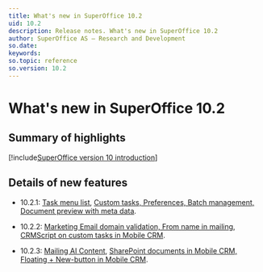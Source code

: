 ```yaml
---
title: What's new in SuperOffice 10.2
uid: 10.2
description: Release notes. What's new in SuperOffice 10.2
author: SuperOffice AS – Research and Development
so.date:
keywords:
so.topic: reference
so.version: 10.2
---
```


# What's new in SuperOffice 10.2

## Summary of highlights

[!include[SuperOffice version 10 introduction](../includes/v10-intro.md)]

## Details of new features

* 10.2.1: [Task menu list][1], [Custom tasks, Preferences, Batch management, Document preview with meta data][2].

* 10.2.2: [Marketing Email domain validation, From name in mailing][3], [CRMScript on custom tasks in Mobile CRM][4].

* 10.2.3: [Mailing AI Content][5], [SharePoint documents in Mobile CRM, Floating + New-button in Mobile CRM][6].

<!-- Referenced links -->
[1]: admin/10.2.1-update.md
[2]: core-crm/10.2.1-update.md
[3]: marketing/10.2.2-update.md
[4]: mobile/10.2.2-update.md
[5]: marketing/10.2.3-update.md
[6]: mobile/10.2.3-update.md

<!-- Referenced images -->
